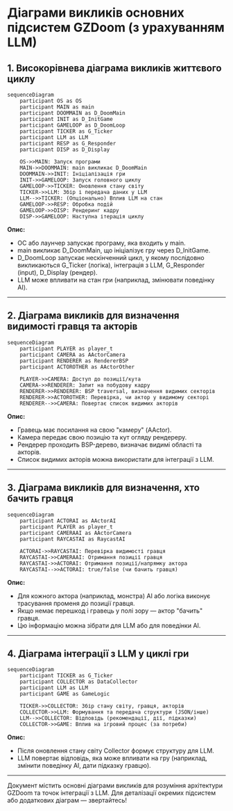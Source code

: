 # Діаграми викликів основних підсистем GZDoom (з урахуванням LLM)

## 1. Високорівнева діаграма викликів життєвого циклу

```mermaid
sequenceDiagram
    participant OS as OS
    participant MAIN as main
    participant DOOMMAIN as D_DoomMain
    participant INIT as D_InitGame
    participant GAMELOOP as D_DoomLoop
    participant TICKER as G_Ticker
    participant LLM as LLM
    participant RESP as G_Responder
    participant DISP as D_Display

    OS->>MAIN: Запуск програми
    MAIN->>DOOMMAIN: main викликає D_DoomMain
    DOOMMAIN->>INIT: Ініціалізація гри
    INIT->>GAMELOOP: Запуск головного циклу
    GAMELOOP->>TICKER: Оновлення стану світу
    TICKER->>LLM: Збір і передача даних у LLM
    LLM-->>TICKER: (Опціонально) Вплив LLM на стан
    GAMELOOP->>RESP: Обробка подій
    GAMELOOP->>DISP: Рендеринг кадру
    DISP->>GAMELOOP: Наступна ітерація циклу
```

**Опис:**
- ОС або лаунчер запускає програму, яка входить у main.
- main викликає D_DoomMain, що ініціалізує гру через D_InitGame.
- D_DoomLoop запускає нескінченний цикл, у якому послідовно викликаються G_Ticker (логіка), інтеграція з LLM, G_Responder (input), D_Display (рендер).
- LLM може впливати на стан гри (наприклад, змінювати поведінку AI).

---

## 2. Діаграма викликів для визначення видимості гравця та акторів

```mermaid
sequenceDiagram
    participant PLAYER as player_t
    participant CAMERA as AActorCamera
    participant RENDERER as RendererBSP
    participant ACTOROTHER as AActorOther

    PLAYER->>CAMERA: Доступ до позиції/кута
    CAMERA->>RENDERER: Запит на побудову кадру
    RENDERER->>RENDERER: BSP traversal, визначення видимих секторів
    RENDERER->>ACTOROTHER: Перевірка, чи актор у видимому секторі
    RENDERER-->>CAMERA: Повертає список видимих акторів
```

**Опис:**
- Гравець має посилання на свою "камеру" (AActor).
- Камера передає свою позицію та кут огляду рендереру.
- Рендерер проходить BSP-дерево, визначає видимі області та акторів.
- Список видимих акторів можна використати для інтеграції з LLM.

---

## 3. Діаграма викликів для визначення, хто бачить гравця

```mermaid
sequenceDiagram
    participant ACTORAI as AActorAI
    participant PLAYER as player_t
    participant CAMERAAI as AActorCamera
    participant RAYCASTAI as RaycastAI

    ACTORAI->>RAYCASTAI: Перевірка видимості гравця
    RAYCASTAI->>CAMERAAI: Отримання позиції гравця
    RAYCASTAI->>ACTORAI: Отримання позиції/напрямку актора
    RAYCASTAI-->>ACTORAI: true/false (чи бачить гравця)
```

**Опис:**
- Для кожного актора (наприклад, монстра) AI або логіка виконує трасування променя до позиції гравця.
- Якщо немає перешкод і гравець у полі зору — актор "бачить" гравця.
- Цю інформацію можна зібрати для LLM або для поведінки AI.

---

## 4. Діаграма інтеграції з LLM у циклі гри

```mermaid
sequenceDiagram
    participant TICKER as G_Ticker
    participant COLLECTOR as DataCollector
    participant LLM as LLM
    participant GAME as GameLogic

    TICKER->>COLLECTOR: Збір стану світу, гравця, акторів
    COLLECTOR->>LLM: Формування та передача структури (JSON/інше)
    LLM-->>COLLECTOR: Відповідь (рекомендації, дії, підказки)
    COLLECTOR->>GAME: Вплив на ігровий процес (за потреби)
```

**Опис:**
- Після оновлення стану світу Collector формує структуру для LLM.
- LLM повертає відповідь, яка може впливати на гру (наприклад, змінити поведінку AI, дати підказку гравцю).

---

Документ містить основні діаграми викликів для розуміння архітектури GZDoom та точок інтеграції з LLM. Для деталізації окремих підсистем або додаткових діаграм — звертайтесь!
